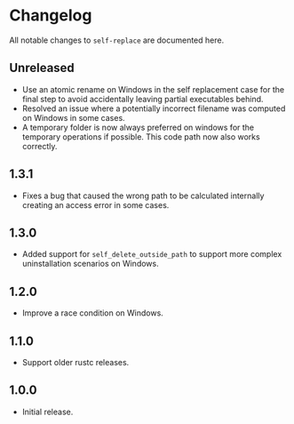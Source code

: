 # Changelog

All notable changes to `self-replace` are documented here.

## Unreleased

- Use an atomic rename on Windows in the self replacement case for the
  final step to avoid accidentally leaving partial executables behind.
- Resolved an issue where a potentially incorrect filename was computed
  on Windows in some cases.
- A temporary folder is now always preferred on windows for the temporary
  operations if possible.  This code path now also works correctly.

## 1.3.1

- Fixes a bug that caused the wrong path to be calculated internally
  creating an access error in some cases.

## 1.3.0

- Added support for `self_delete_outside_path` to support more complex
  uninstallation scenarios on Windows.

## 1.2.0

- Improve a race condition on Windows.

## 1.1.0

- Support older rustc releases.

## 1.0.0

- Initial release.
